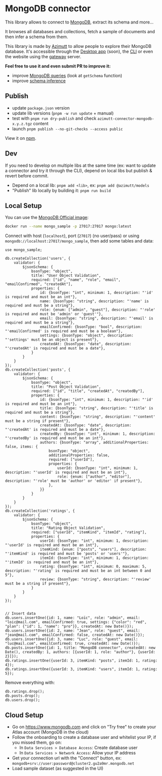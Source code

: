 # MongoDB connector

This library allows to connect to [MongoDB](https://www.mongodb.com), extract its schema and more...

It browses all databases and collections, fetch a sample of documents and then infer a schema from them.

This library is made by [Azimutt](https://azimutt.app) to allow people to explore their MongoDB database.
It's accessible through the [Desktop app](../../extensions/desktop) (soon), the [CLI](https://www.npmjs.com/package/azimutt) or even the website using the [gateway](../../gateway) server.

**Feel free to use it and even submit PR to improve it:**

- improve [MongoDB queries](./src/mongodb.ts) (look at `getSchema` function)
- improve [schema inference](../models/src/inferSchema.ts)

## Publish

- update `package.json` version
- update lib versions (`pnpm -w run update` + manual)
- test with `pnpm run dry-publish` and check `azimutt-connector-mongodb-x.y.z.tgz` content
- launch `pnpm publish --no-git-checks --access public`

View it on [npm](https://www.npmjs.com/package/@azimutt/connector-mongodb).

## Dev

If you need to develop on multiple libs at the same time (ex: want to update a connector and try it through the CLI), depend on local libs but publish & revert before commit.

- Depend on a local lib: `pnpm add <lib>`, ex: `pnpm add @azimutt/models`
- "Publish" lib locally by building it: `pnpm run build`

## Local Setup

You can use the [MongoDB Official image](https://hub.docker.com/_/mongo):

```bash
docker run --name mongo_sample -p 27017:27017 mongo:latest
```

Connect with host (`localhost`), port (`27017`) (no user/pass) or using `mongodb://localhost:27017/mongo_sample`, then add some tables and data:

```mongo
use mongo_sample;

db.createCollection('users', {
    validator: {
        $jsonSchema: {
            bsonType: "object",
            title: "User Object Validation",
            required: ["id", "name", "role", "email", "emailConfirmed", "createdAt"],
            properties: {
                id: {bsonType: "int", minimum: 1, description: "'id' is required and must be an int"},
                name: {bsonType: "string", description: "'name' is required and must be a string"},
                role: {enum: ["admin", "guest"], description: "'role' is required and must be 'admin' or 'guest'"},
                email: {bsonType: "string", description: "'email' is required and must be a string"},
                emailConfirmed: {bsonType: "bool", description: "'emailConfirmed' is required and must be a boolean"},
                settings: {bsonType: "object", description: "'settings' must be an object is present"},
                createdAt: {bsonType: "date", description: "'createdAt' is required and must be a date"},
            }
        }
    }
});
db.createCollection('posts', {
    validator: {
        $jsonSchema: {
            bsonType: "object",
            title: "Post Object Validation",
            required: ["id", "title", "createdAt", "createdBy"],
            properties: {
                id: {bsonType: "int", minimum: 1, description: "'id' is required and must be an int"},
                title: {bsonType: "string", description: "'title' is required and must be a string"},
                content: {bsonType: "string", description: "'content' must be a string if present"},
                createdAt: {bsonType: "date", description: "'createdAt' is required and must be a date"},
                createdBy: {bsonType: "int", minimum: 1, description: "'createdBy' is required and must be an int"},
                authors: {bsonType: "array", additionalProperties: false, items: {
                    bsonType: "object",
                    additionalProperties: false,
                    required: ["userId"],
                    properties: {
                        userId: {bsonType: "int", minimum: 1, description: "'userId' is required and must be an int"},
                        role: {enum: ["author", "editor"], description: "'role' must be 'author' or 'editor' if present"},
                    },
                }}
            }
        }
    }
});
db.createCollection('ratings', {
    validator: {
        $jsonSchema: {
            bsonType: "object",
            title: "Rating Object Validation",
            required: ["userId", "itemKind", "itemId", "rating"],
            properties: {
                userId: {bsonType: "int", minimum: 1, description: "'userId' is required and must be an int"},
                itemKind: {enum: ["posts", "users"], description: "'itemKind' is required and must be 'posts' or 'users'"},
                itemId: {bsonType: "int", minimum: 1, description: "'itemId' is required and must be an int"},
                rating: {bsonType: "int", minimum: 0, maximum: 5, description: "'rating' is required and must be an int between 0 and 5"},
                review: {bsonType: "string", description: "'review' must be a string if present"},
            }
        }
    }
});


// Insert data
db.users.insertOne({id: 1, name: "Loïc", role: "admin", email: "loic@mail.com", emailConfirmed: true, settings: {"color": "red", "plan": {"id": 1, "name": "pro"}}, createdAt: new Date()});
db.users.insertOne({id: 2, name: "Jean", role: "guest", email: "jean@mail.com", emailConfirmed: false, createdAt: new Date()});
db.users.insertOne({id: 3, name: "Luc", role: "guest", email: "luc@mail.com", emailConfirmed: true, createdAt: new Date()});
db.posts.insertOne({id: 1, title: "MongoDB connector", createdAt: new Date(), createdBy: 1, authors: [{userId: 1, role: "author"}, {userId: 2}]});
db.ratings.insertOne({userId: 3, itemKind: "posts", itemId: 1, rating: 4});
db.ratings.insertOne({userId: 3, itemKind: "users", itemId: 1, rating: 5});
```

Remove everything with:

```mongo
db.ratings.drop();
db.posts.drop();
db.users.drop();
```

## Cloud Setup

- Go on https://www.mongodb.com and click on "Try free" to create your Atlas account (MongoDB in the cloud)
- Follow the onboarding to create a database user and whitelist your IP, if you missed them, go on:
  - In `Data Services > Database Access`: Create database user
  - In `Data Services > Network Access`: Allow your IP address
- Get your connection url with the "Connect" button, ex: `mongodb+srv://user:password@cluster2.gu2a9mr.mongodb.net`
- Load sample dataset (as suggested in the UI)
